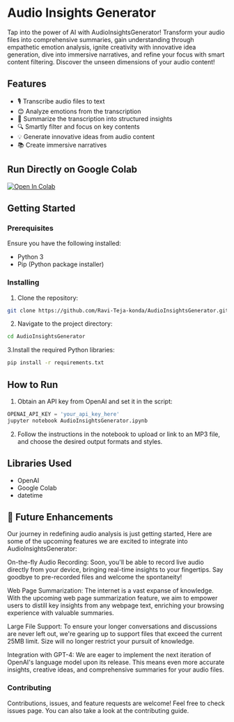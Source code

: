 # Audio Insights Generator

Tap into the power of AI with AudioInsightsGenerator! Transform your audio files into comprehensive summaries, gain understanding through empathetic emotion analysis, ignite creativity with innovative idea generation, dive into immersive narratives, and refine your focus with smart content filtering. Discover the unseen dimensions of your audio content!


## Features

- 🎙️ Transcribe audio files to text
- 😊 Analyze emotions from the transcription
- 📝 Summarize the transcription into structured insights
- 🔍 Smartly filter and focus on key contents
- 💡 Generate innovative ideas from audio content
- 📚 Create immersive narratives

## Run Directly on Google Colab

[![Open In Colab](https://colab.research.google.com/assets/colab-badge.svg)](https://colab.research.google.com/github/Ravi-Teja-konda/AudioInsightsGenerator/blob/main/AudioInsightsGenerator.ipynb)


## Getting Started

### Prerequisites

Ensure you have the following installed:

- Python 3
- Pip (Python package installer)

### Installing

1. Clone the repository:
 ```bash
 git clone https://github.com/Ravi-Teja-konda/AudioInsightsGenerator.git
```
2. Navigate to the project directory:
```bash
cd AudioInsightsGenerator
```
3.Install the required Python libraries:
```bash
pip install -r requirements.txt
```


## How to Run

1. Obtain an API key from OpenAI and set it in the script:

```python
OPENAI_API_KEY = 'your_api_key_here'
jupyter notebook AudioInsightsGenerator.ipynb
```
2. Follow the instructions in the notebook to upload or link to an MP3 file, and choose the desired output formats and styles.

##  Libraries Used
- OpenAI
- Google Colab
- datetime



## :rocket: Future Enhancements
Our journey in redefining audio analysis is just getting started, Here are some of the upcoming features we are excited to integrate into AudioInsightsGenerator:

On-the-fly Audio Recording: Soon, you'll be able to record live audio directly from your device, bringing real-time insights to your fingertips. Say goodbye to pre-recorded files and welcome the spontaneity!

Web Page Summarization: The internet is a vast expanse of knowledge. With the upcoming web page summarization feature, we aim to empower users to distill key insights from any webpage text, enriching your browsing experience with valuable summaries.

Large File Support: To ensure your longer conversations and discussions are never left out, we're gearing up to support files that exceed the current 25MB limit. Size will no longer restrict your pursuit of knowledge.

Integration with GPT-4: We are eager to implement the next iteration of OpenAI's language model upon its release. This means even more accurate insights, creative ideas, and comprehensive summaries for your audio files.



### Contributing
Contributions, issues, and feature requests are welcome! Feel free to check issues page. You can also take a look at the contributing guide.






